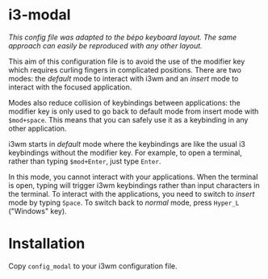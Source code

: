 # i3-modal

*This config file was adapted to the bépo keyboard layout. The same approach can easily be reproduced with any other layout.*

This aim of this configuration file is to avoid the use of the modifier key which requires curling fingers in complicated positions. There are two modes: the *default* mode to interact with i3wm and an *insert* mode to interact with the focused application. 

Modes also reduce collision of keybindings between applications: the modifier key is only used to go back to default mode from insert mode with `$mod+space`. This means that you can safely use it as a keybinding in any other application.

i3wm starts in *default* mode where the keybindings are like the usual i3 keybindings without the modifier key. For example, to open a terminal, rather than typing `$mod+Enter`, just type `Enter`. 

In this mode, you cannot interact with your applications. When the terminal is open, typing will trigger i3wm keybindings rather than input characters in the terminal. To interact with the applications, you need to switch to *insert* mode by typing `Space`. To switch back to *normal* mode, press `Hyper_L` ("Windows" key).

# Installation

Copy `config_modal` to your i3wm configuration file.
